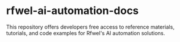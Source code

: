 # rfwel-ai-automation-docs
This repository offers developers free access to reference materials, tutorials, and code examples for Rfwel's AI automation solutions. 
